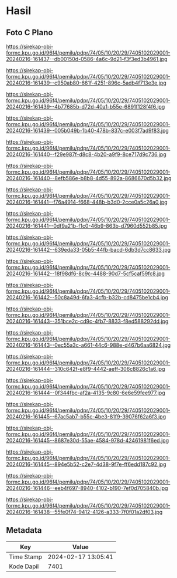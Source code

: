 # Hasil

## Foto C Plano

https://sirekap-obj-formc.kpu.go.id/96f4/pemilu/pdpr/74/05/10/20/29/7405102029001-20240216-161437--db00150d-0586-4a6c-9d21-f3f3ed3b4961.jpg

https://sirekap-obj-formc.kpu.go.id/96f4/pemilu/pdpr/74/05/10/20/29/7405102029001-20240216-161439--c950ab80-661f-4251-896c-5adb4f713e3e.jpg

https://sirekap-obj-formc.kpu.go.id/96f4/pemilu/pdpr/74/05/10/20/29/7405102029001-20240216-161439--4b77685b-d72d-40a1-b55e-6891f128f4f6.jpg

https://sirekap-obj-formc.kpu.go.id/96f4/pemilu/pdpr/74/05/10/20/29/7405102029001-20240216-161439--005b049b-1b40-478b-837c-e003f7ad9f83.jpg

https://sirekap-obj-formc.kpu.go.id/96f4/pemilu/pdpr/74/05/10/20/29/7405102029001-20240216-161440--f29e987f-d8c8-4b20-a9f9-8ce717d9c736.jpg

https://sirekap-obj-formc.kpu.go.id/96f4/pemilu/pdpr/74/05/10/20/29/7405102029001-20240216-161440--8efb586e-b8b8-4d55-892a-8686670d5b32.jpg

https://sirekap-obj-formc.kpu.go.id/96f4/pemilu/pdpr/74/05/10/20/29/7405102029001-20240216-161441--f76a4914-f668-448b-b3d0-2cce0a5c26a0.jpg

https://sirekap-obj-formc.kpu.go.id/96f4/pemilu/pdpr/74/05/10/20/29/7405102029001-20240216-161441--0df9a21b-f1c0-46b9-863b-d7960d552b85.jpg

https://sirekap-obj-formc.kpu.go.id/96f4/pemilu/pdpr/74/05/10/20/29/7405102029001-20240216-161442--639eda33-05b5-44fb-bacd-6db3d7cc8633.jpg

https://sirekap-obj-formc.kpu.go.id/96f4/pemilu/pdpr/74/05/10/20/29/7405102029001-20240216-161442--18f98df6-8c9c-4488-90d7-5cf5caf59fc8.jpg

https://sirekap-obj-formc.kpu.go.id/96f4/pemilu/pdpr/74/05/10/20/29/7405102029001-20240216-161442--50c8a49d-6fa3-4cfb-b32b-cd8475be1cb4.jpg

https://sirekap-obj-formc.kpu.go.id/96f4/pemilu/pdpr/74/05/10/20/29/7405102029001-20240216-161443--351bce2c-cd9c-4fb7-8833-f8ed588292dd.jpg

https://sirekap-obj-formc.kpu.go.id/96f4/pemilu/pdpr/74/05/10/20/29/7405102029001-20240216-161443--0ec55a3c-a661-44c6-988e-d467b6aa6824.jpg

https://sirekap-obj-formc.kpu.go.id/96f4/pemilu/pdpr/74/05/10/20/29/7405102029001-20240216-161444--310c642f-e8f9-4442-aeff-306c8826c1a6.jpg

https://sirekap-obj-formc.kpu.go.id/96f4/pemilu/pdpr/74/05/10/20/29/7405102029001-20240216-161444--0f344fbc-af2a-4135-9c80-6e6e59fee977.jpg

https://sirekap-obj-formc.kpu.go.id/96f4/pemilu/pdpr/74/05/10/20/29/7405102029001-20240216-161445--67ac5ab7-b55c-4be3-81f9-39076f62a6f3.jpg

https://sirekap-obj-formc.kpu.go.id/96f4/pemilu/pdpr/74/05/10/20/29/7405102029001-20240216-161445--8687e30d-55ae-4584-978d-42461981f6ed.jpg

https://sirekap-obj-formc.kpu.go.id/96f4/pemilu/pdpr/74/05/10/20/29/7405102029001-20240216-161445--894e5b52-c2e7-4d38-9f7e-ff6edd187c92.jpg

https://sirekap-obj-formc.kpu.go.id/96f4/pemilu/pdpr/74/05/10/20/29/7405102029001-20240216-161446--eeb4f697-8940-4102-b190-7ef0d705840b.jpg

https://sirekap-obj-formc.kpu.go.id/96f4/pemilu/pdpr/74/05/10/20/29/7405102029001-20240216-161438--55fe0f74-9412-4126-a333-7f0f01a2df03.jpg


## Metadata

| Key        | Value               |
| ---------- | ------------------- |
| Time Stamp | 2024-02-17 13:05:41 |
| Kode Dapil | 7401                |



